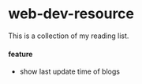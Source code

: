 # web-dev-resource
 This is a collection of my reading list.



#### feature 
- show last update time of blogs
